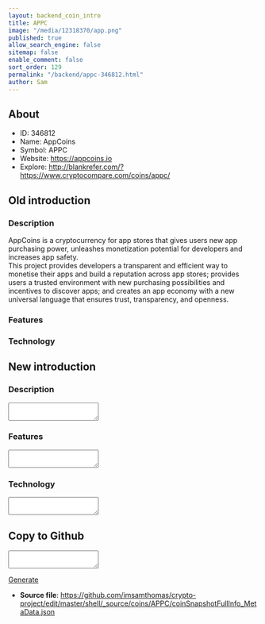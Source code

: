 ```yaml
---
layout: backend_coin_intro
title: APPC
image: "/media/12318370/app.png"
published: true
allow_search_engine: false
sitemap: false
enable_comment: false
sort_order: 129
permalink: "/backend/appc-346812.html"
author: Sam
---
```


## About

- ID: 346812
- Name: AppCoins
- Symbol: APPC
- Website: https://appcoins.io
- Explore: http://blankrefer.com/?https://www.cryptocompare.com/coins/appc/


## Old introduction

### Description

<div>AppCoins is a cryptocurrency for app stores that gives users new app purchasing power, unleashes monetization potential for developers and increases app safety.</div><div><div><span>This project provides developers a transparent and efficient way to monetise their apps and build a reputation across app stores; provides users a trusted environment with new purchasing possibilities and incentives to discover apps; and creates an app economy with a new universal language that ensures trust, transparency, and openness.</span></div></div>

### Features


### Technology




## New introduction


### Description
<textarea id="meta_description" name="description"></textarea>

### Features
<textarea id="meta_features" name="features"></textarea>

### Technology
<textarea id="meta_technology" name="technology"></textarea>


## Copy to Github

<textarea id="coinsnapshotfullinfo_metadata"></textarea>

<a href="#gen" onclick="generateMetaDatJson()">Generate</a>

- **Source file**: <a href="https://github.com/imsamthomas/crypto-project/edit/master/shell/_source/coins/APPC/coinSnapshotFullInfo_MetaData.json">https://github.com/imsamthomas/crypto-project/edit/master/shell/_source/coins/APPC/coinSnapshotFullInfo_MetaData.json</a>

